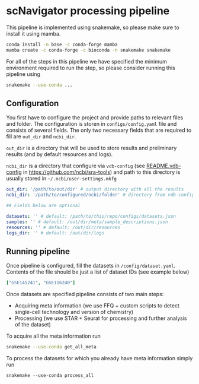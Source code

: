 # scNavigator processing pipeline

This pipeline is implemented using snakemake, 
so please make sure to install it using mamba.

```bash
conda install -n base -c conda-forge mamba
mamba create -c conda-forge -c bioconda -n snakemake snakemake
```

For all of the steps in this pipeline we have specified 
the minimum environment required to run the step, so please consider running this pipeline using

```bash
snakemake --use-conda ...
```

## Configuration

You first have to configure the project and provide paths to relevant 
files and folder. The configuration is storen in `configs/config.yaml` file and
consists of several fields. The only two necessary fields that are required to fill are `out_dir` and `ncbi_dir`.

`out_dir` is a directory that will be used to store results and preliminary results (and by default resources and logs).

`ncbi_dir` is a directory that configure via `vdb-config` (see [README.vdb-config](https://github.com/ncbi/sra-tools/blob/master/README-vdb-config) in https://github.com/ncbi/sra-tools)
and path to this directory is usually stored in `~/.ncbi/user-settings.mkfg`

```yaml
out_dir: '/path/to/out/dir' # output directory with all the results
ncbi_dir: '/path/to/configured/ncbi/folder' # directory from vdb-config

## Fields below are optional

datasets: '' # default: /path/to/this/repo/configs/datasets.json
samples: '' # default: /out/dir/meta/sample_descriptions.json
resources: '' # default: /out/dir/resources
logs_dir: '' # default: /out/dir/logs
```

## Running pipeline

Once pipeline is configured, fill the datasets in `/config/dataset.yaml`. 
Contents of the file should be just a list of dataset IDs (see example below)

```yaml
["GSE145241", "GSE116240"]
```

Once datasets are specified pipeline consists of two main steps:

* Acquiring meta information 
(we use FFQ + custom scripts to detect single-cell technology and version of chemistry)
* Processing (we use STAR + Seurat for processing and further analysis of the dataset)

To acquire all the meta information run

```bash
snakemake --use-conda get_all_meta
```

To process the datasets for which you already have meta information simply run

```angular2html
snakemake --use-conda process_all
```